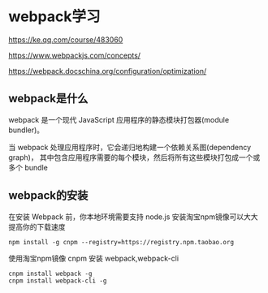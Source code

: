 # webpack学习
https://ke.qq.com/course/483060

https://www.webpackjs.com/concepts/

https://webpack.docschina.org/configuration/optimization/
## webpack是什么
webpack 是一个现代 JavaScript 应用程序的静态模块打包器(module bundler)。

当 webpack 处理应用程序时，它会递归地构建一个依赖关系图(dependency graph)，
其中包含应用程序需要的每个模块，然后将所有这些模块打包成一个或多个 bundle

## webpack的安装
在安装 Webpack 前，你本地环境需要支持 node.js
安装淘宝npm镜像可以大大提高你的下载速度
````
npm install -g cnpm --registry=https://registry.npm.taobao.org
````

使用淘宝npm镜像 cnpm 安装 webpack,webpack-cli
````
cnpm install webpack -g
cnpm install webpack-cli -g
````
